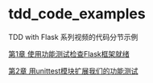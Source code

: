 # tdd_code_examples
TDD with Flask 系列视频的代码分节示例

[第1章 使用功能测试检查Flask框架就绪](https://github.com/qicai21/tdd_code_examples/tree/chapter_01)

[第2章 用unittest模块扩展我们的功能测试](https://github.com/qicai21/tdd_code_examples/tree/chapter_02)
